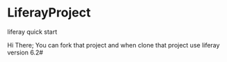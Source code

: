 # LiferayProject
liferay quick start

Hi There;
You can fork that project and when clone that project use liferay version 6.2#

